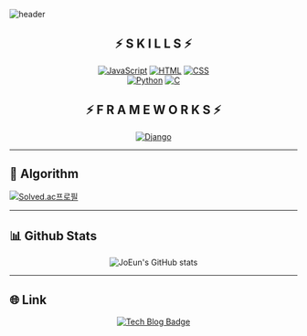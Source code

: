 ![header](https://capsule-render.vercel.app/api?type=waving&color=gradient&height=300&section=header&text=👶애기프로그래머👶&fontSize=50)

<div align="center">

## ⚡ S K I L L S ⚡

[![JavaScript](https://img.shields.io/badge/JavaScript-F7DF1E?style=for-the-badge&logo=JavaScript&logoColor=black)](https://github.com/whdms2008/gratitude_diary) 
[![HTML](https://img.shields.io/badge/HTML-E34F26?style=for-the-badge&logo=Html5&logoColor=white)](https://github.com/whdms2008/gratitude_diary)
[![CSS](https://img.shields.io/badge/CSS-1572B6?style=for-the-badge&logo=CSS3&logoColor=white)](https://github.com/whdms2008/gratitude_diary)</br>
[![Python](https://img.shields.io/badge/Python-3776AB?style=for-the-badge&logo=Python&logoColor=white)](https://github.com/whdms2008/gratitude_diary)
[![C](https://img.shields.io/badge/C-00599C?style=for-the-badge&logo=C&logoColor=white)](https://github.com/whdms2008/gratitude_diary)

## ⚡ F R A M E W O R K S ⚡

[![Django](https://img.shields.io/badge/Django-092E20?style=for-the-badge&logo=Django&logoColor=white)](https://github.com/whdms2008/gratitude_diary)

</div>

<hr/>

## 🌟 Algorithm

[![Solved.ac프로필](http://mazassumnida.wtf/api/v2/generate_badge?boj=whdms1107)](https://solved.ac/whdms1107)

<hr/>

## 📊 Github Stats

<div align="center">

![JoEun's GitHub stats](https://github-readme-stats.vercel.app/api?username=whdms2008&show_icons=true&theme=radical)

</div>

<hr/>

## 🌐 Link

<div align="center">

[![Tech Blog Badge](http://img.shields.io/badge/-Tistory-orange?style=flat-square&logo=tistory&link=https://whdms1107.tistory.com/)](https://whdms1107.tistory.com/)

</div>
